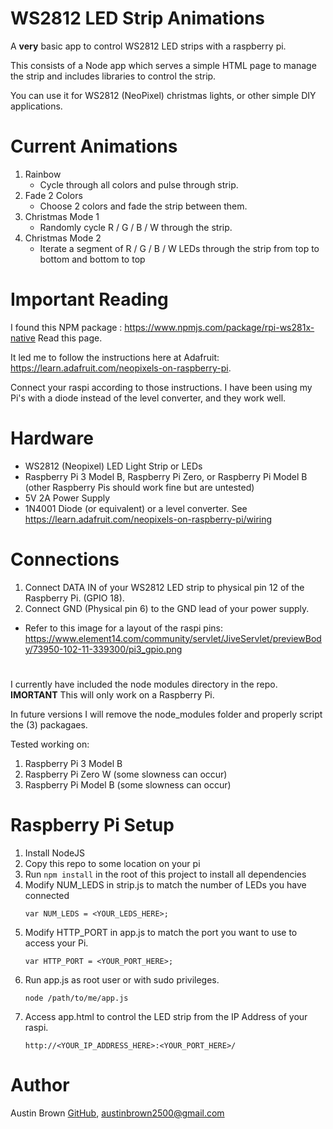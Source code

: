 # WS2812 LED Strip Animations

A **very** basic app to control WS2812 LED strips with a raspberry pi.

This consists of a Node app which serves a simple HTML page to manage the strip and includes libraries to control the strip.

You can use it for WS2812 (NeoPixel) christmas lights, or other simple DIY applications.

# Current Animations

1.  Rainbow
     - Cycle through all colors and pulse through strip.
2.  Fade 2 Colors
     - Choose 2 colors and fade the strip between them.
3.  Christmas Mode 1
     - Randomly cycle R / G / B / W through the strip.
4. Christmas Mode 2
     - Iterate a segment of R / G / B / W LEDs through the strip from top to bottom and bottom to top

# Important Reading

I found this NPM package : https://www.npmjs.com/package/rpi-ws281x-native
Read this page.

It led me to follow the instructions here at Adafruit: https://learn.adafruit.com/neopixels-on-raspberry-pi.

Connect your raspi according to those instructions. I have been using my Pi's with a diode instead of the level converter, and they work well.

# Hardware 

- WS2812 (Neopixel) LED Light Strip or LEDs
- Raspberry Pi 3 Model B, Raspberry Pi Zero, or Raspberry Pi Model B (other Raspberry Pis should work fine but are untested)
- 5V 2A Power Supply
- 1N4001 Diode (or equivalent) or a level converter. See https://learn.adafruit.com/neopixels-on-raspberry-pi/wiring

# Connections 

1) Connect DATA IN of your WS2812 LED strip to physical pin 12 of the Raspberry Pi. (GPIO 18).
2) Connect GND (Physical pin 6) to the GND lead of your power supply. 
- Refer to this image for a layout of the raspi pins: https://www.element14.com/community/servlet/JiveServlet/previewBody/73950-102-11-339300/pi3_gpio.png

# 

I currently have included the node modules directory in the repo. **IMORTANT** This will only work on a Raspberry Pi.

In future versions I will remove the node_modules folder and properly script the (3) packagaes. 

Tested working on: 
  1) Raspberry Pi 3 Model B
  2) Raspberry Pi Zero W (some slowness can occur)
  3) Raspberry Pi Model B (some slowness can occur)

# Raspberry Pi Setup

1.  Install NodeJS
2.  Copy this repo to some location on your pi
3.  Run `npm install` in the root of this project to install all dependencies
4.  Modify NUM_LEDS in strip.js to match the number of LEDs you have connected
	```
	var NUM_LEDS = <YOUR_LEDS_HERE>;
	```
4.  Modify HTTP_PORT in app.js to match the port you want to use to access your Pi.
	```
	var HTTP_PORT = <YOUR_PORT_HERE>;
	```
5.  Run app.js as root user or with sudo privileges.
	```
    node /path/to/me/app.js
	```
6.  Access app.html to control the LED strip from the IP Address of your raspi.
	```
    http://<YOUR_IP_ADDRESS_HERE>:<YOUR_PORT_HERE>/
	```
# Author

Austin Brown [GitHub](https://github.com/luxdvie),  [austinbrown2500@gmail.com](mailto:austinbrown2500@gmail.com)